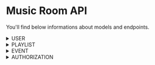 # Music Room API

You'll find below informations about models and endpoints.

<details>

<summary>USER</summary>

### MODEL 
Name | Type
 --- | ---
**Id** | `primitive.ObjectID`
**Login*** | `string`
**Mail*** | `string`
**Password*** | `string`
**Friends** | `string[]`
**Events** | `string[]`
**Playlists** | `string[]`
**Avatar** | `string`

(*) mandatory field(s) when creating/updating

### ENDPOINTS 
Route | Method | Utility
 --- | --- | ---
`/users` | **GET** | return every users
`/users/{id}` | **GET** | return one user
`/users/{id}` | **POST** | create one user
`/users/{id}` | **PUT** | update one user
`/users/{id}` | **DELETE** | delete one user
`/users/addFriend/{id}` | **PUT** | add a friend to `friends` field
`/users/removeFriend/{id}` | **PUT** | remove a friend from `friends` field
`/users/addPlaylist/{id}` | **PUT** | add a playlist to `playlists` field
`/users/removePlaylist/{id}` | **PUT** | remove a playlist from `playlists` field
`/users/addEvent/{id}` | **PUT** | add an event to `events` field
`/users/removeEvent/{id}` | **PUT** | remove an event from `events` field
</details>

<details>

<summary>PLAYLIST</summary>

### MODEL
Name | Type
 --- | ---
**Id** | `primitive.ObjectID`
**Name*** | `string`
**Owner_id** | `string`
**Authorization_id** | `string`
**Songs** | `Song[]`
**Picture** | `string`

#### Song
Name | Type
 --- | ---
**Id** | `primitive.ObjectID`
**Name*** | `string`
**Score** | `uint`

(*) mandatory field(s) when creating/updating

### ENDPOINTS
Route | Method | Utility
 --- | --- | ---
`/playlists` | **GET** | return every playlists
`/playlists/{id}` | **GET** | return one playlist
`/playlists/{id}` | **POST** | create one playlist
`/playlists/{id}` | **PUT** | update one playlist
`/playlists/{id}` | **DELETE** | delete one playlist
`/playlists/addSong/{id}` | **PUT** | add a song to `songs` field
`/playlists/removeSong/{id}` | **PUT** | remove a song from `songs` field
</details>

<details>

<summary>EVENT</summary>

### MODEL
Name | Type | Value
 --- | --- | ---
**Id** | `primitive.ObjectID`
**Name*** | `string`
**Playlist_id** | `string`
**Picture** | `string`
**Start*** | `string`
**End*** | `string`
**Status** | `string` | pending/ongoing/finished

(*) mandatory field(s) when creating/updating

### ENDPOINTS
Route | Method | Utility
 --- | --- | ---
`/events` | **GET** | return every events
`/events/{id}` | **GET** | return one event
`/events/{id}` | **POST** | create one event
`/events/{id}` | **PUT** | update one event
`/events/{id}` | **DELETE** | delete one event
`/events/addPlaylist/{id}` | **PUT** | add a playlist to `playlists` field
`/events/removePlaylist/{id}` | **PUT** | remove a playlist from `playlists` field
`/events/removeUpdateStatus/{id}` | **PUT** | update `status` field
</details>

<details>

<summary>AUTHORIZATION</summary>

### MODEL
Name | Type | Value
 --- | --- | ---
**Id** | `primitive.ObjectID`
**Owner_id** | `string`
**Status** | `string` | public/private
**Guest** | `Guest[]`

#### Guest
Name | Type
 --- | ---
**Id** | `primitive.ObjectID`
**Name*** | `string`
**Contributor** | bool

(*) mandatory field(s) when creating/updating

### ENDPOINTS
Route | Method | Utility
 --- | --- | ---
`/authorizations` | **GET** | return every authorizations
`/authorizations/{id}` | **GET** | return one authorization
`/authorizations/{id}` | **POST** | create one authorization
`/authorizations/{id}` | **DELETE** | delete one authorization
`/authorizations/updateStatus/{id}` | **PUT** | update authorization status
`/authorizations/addGuest/{id}` | **PUT** | add a guest to `guests` field
`/authorizations/removeGuest/{id}` | **PUT** | remove a guest from `guests` field
</details>
